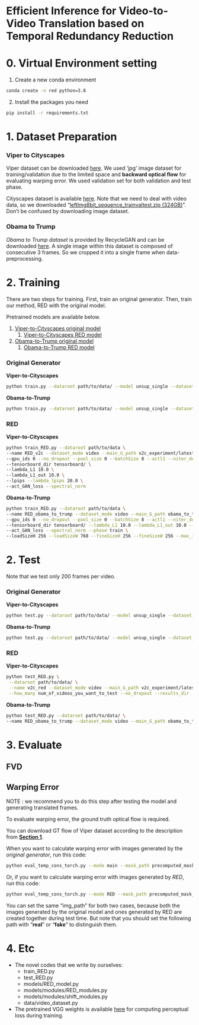 # Efficient Inference for Video-to-Video Translation based on Temporal Redundancy Reduction

# 0. Virtual Environment setting

1) Create a new conda environment

```bash
conda create -n red python=3.8
```

2) Install the packages you need

```bash
pip install -r requirements.txt
```

# 1. Dataset Preparation

### Viper to Cityscapes

Viper dataset can be downloaded [here](https://playing-for-benchmarks.org/download/). We used ‘jpg’ image dataset for training/validation due to the limited space and **backward optical flow** for evaluating warping error. We used validation set for both validation and test phase. 

Cityscapes dataset is available [here](https://www.cityscapes-dataset.com/downloads/). Note that we need to deal with video data, so we downloaded “[leftImg8bit_sequence_trainvaltest.zip (324GB)](https://www.cityscapes-dataset.com/file-handling/?packageID=14)”. Don’t be confused by downloading image dataset.

### Obama to Trump

*Obama to Trump dataset* is provided by RecycleGAN and can be downloaded [here](https://www.dropbox.com/s/s6kzovbrevin5tr/faces.tar.gz?dl=0). A single image within this dataset is composed of consecutive 3 frames. So we cropped it into a single frame when data-preprocessing.

# 2. Training

There are two steps for training. First, train an original generator. Then, train our method, RED with the original model.

Pretrained models are available below.

1. [Viper-to-Cityscapes original model](https://davian-lab.quickconnect.to/d/s/p532tgVkC7RVvjzKG43eXmm78MLmQ2Sy/W3F70eTb5zlDZWAsFSLHGzRpjHbmqMCk-WLkAxhmumAk)
    1. [Viper-to-Cityscapes RED model](https://davian-lab.quickconnect.to/d/s/p532ugFUzqykV8hDvr5Q35TP2qBfElbk/Xz7UnRDXr4IuNSWOIOZtcq5pjfygFWzY-WriAlwOumAk)
2. [Obama-to-Trump original model](https://davian-lab.quickconnect.to/d/s/p5xjE9W6O7e8KopBgsTrL32ZFZ40FF2T/R7yCII_paOcO9g1n3q_Wbwpgy1m97tZ--e7vgSpdjmQk)
    1. [Obama-to-Trump RED model](https://davian-lab.quickconnect.to/d/s/p5xhW6mDzER2dYjcF0m5qNeCihB2kjLX/FsO-jM60rqOKJbqxWs_MpaMEOaQ420xX-JrxgZKRjmQk)

### Original Generator

**Viper-to-Cityscapes**

```bash
python train.py --dataroot path/to/data/ --model unsup_single --dataset_mode unaligned_scale --name v2c_experiment --loadSizeW 542 --loadSizeH 286 --resize_mode rectangle --fineSizeW 512 --fineSizeH 256 --crop_mode rectangle --which_model_netG resnet_6blocks --no_dropout --pool_size 0 --lambda_spa_unsup_A 10 --lambda_spa_unsup_B 10 --lambda_unsup_cycle_A 10 --lambda_unsup_cycle_B 10 --lambda_cycle_A 0 --lambda_cycle_B 0 --lambda_content_A 1 --lambda_content_B 1 --batchSize 1 --noise_level 0.001  --niter_decay 0 --niter 2
```

**Obama-to-Trump**

```bash
python train.py --dataroot path/to/data/ --model unsup_single --dataset_mode unaligned_scale --name obama_to_trump --loadSizeW 768 --loadSizeH 256 --resize_mode rectangle --fineSizeW 256 --fineSizeH 256 --crop_mode rectangle --which_model_netG resnet_6blocks --no_dropout --pool_size 0 --lambda_spa_unsup_A 10 --lambda_spa_unsup_B 10 --lambda_unsup_cycle_A 10 --lambda_unsup_cycle_B 10 --lambda_cycle_A 0 --lambda_cycle_B 0 --lambda_content_A 1 --lambda_content_B 1 --noise_level 0.001  --niter_decay 50 --niter 50 --batchSize 4 --lr 0.0002
```

### RED

**Viper-to-Cityscapes**

```bash
python train_RED.py --dataroot path/to/data \
--name RED_v2c --dataset_mode video --main_G_path v2c_experiment/latest_net_G_A.pth \
--gpu_ids 0 --no_dropout --pool_size 0 --batchSize 8 --actl1 --niter_decay 200 --niter 2500 --save_epoch_freq 300 --save_latest_freq 10000 \
--tensorboard_dir tensorboard/ \
--lambda_L1 10.0 \
--lambda_L1_out 10.0 \
--lpips --lambda_lpips 20.0 \
--act_GAN_loss --spectral_norm
```

**Obama-to-Trump**

```bash
python train_RED.py --dataroot path/to/data \
--name RED_obama_to_trump --dataset_mode video --main_G_path obama_to_trump/latest_net_G_A.pth \
--gpu_ids 0 --no_dropout --pool_size 0 --batchSize 8 --actl1 --niter_decay 200 --niter 2500 --save_epoch_freq 300 --save_latest_freq 10000 \
--tensorboard_dir tensorboard/ --lambda_L1 10.0 --lambda_L1_out 10.0 --lpips --lambda_lpips 50.0 \
--act_GAN_loss --spectral_norm --phase train \
--loadSizeH 256 --loadSizeW 768 --fineSizeH 256 --fineSizeW 256 --max_interval 10
```

# 2. Test

Note that we test only 200 frames per video.

### Original Generator

**Viper-to-Cityscapes**

```bash
python test.py --dataroot path/to/data/ --model unsup_single --dataset_mode unaligned_scale --name v2c_experiment --loadSizeW 512 --loadSizeH 256 --resize_mode rectangle --fineSizeW 512 --fineSizeH 256 --crop_mode none --which_model_netG resnet_6blocks --no_dropout --which_epoch 2
```

**Obama-to-Trump**

```bash
python test.py --dataroot path/to/data/ --model unsup_single --dataset_mode unaligned_scale --name obama_to_trump --loadSizeW 256 --loadSizeH 256 --resize_mode rectangle --fineSizeW 256 --fineSizeH 256 --crop_mode none --which_model_netG resnet_6blocks --no_dropout
```

### RED

**Viper-to-Cityscapes**

```bash
python test_RED.py \
 --dataroot path/to/data/ \
 --name v2c_red --dataset_mode video --main_G_path v2c_experiment/latest_net_G_A.pth \
 --how_many num_of_videos_you_want_to_test --no_dropout --results_dir ./results/ --which_epoch 2400
```

**Obama-to-Trump**

```bash
python test_RED.py --dataroot path/to/data/ \
--name RED_obama_to_trump --dataset_mode video --main_G_path obama_to_trump/model.pth --no_dropout --results_dir ./results/ --loadSizeH 256 --loadSizeW 256 --fineSizeH 256 --fineSizeW 256 --max_interval 10
```

# 3. Evaluate

## FVD

## Warping Error

NOTE : we recommend you to do this step after testing the model and generating translated frames.

To evaluate warping error, the ground truth optical flow is required.

You can download GT flow of Viper dataset according to the description from **[Section 1](https://github.com/indigopyj/RED_V2V#1-dataset-preparation)**.

When you want to calculate warping error with images generated by the *original generator*, run this code:

```bash
python eval_temp_cons_torch.py --mode main --mask_path precomputed_mask_main/ --img_path ./results/RED_model_name/test_2400/real/
```

Or, if you want to calculate warping error with images generated by *RED*, run this code:

```bash
python eval_temp_cons_torch.py --mode RED --mask_path precomputed_mask_RED/ --img_path ./results/RED_model_name/test_2400/fake/
```

You can set the same “img_path” for both two cases, because both the images generated by the original model and ones generated by RED are created together during test time. But note that you should set the following path with “**real**” or “**fake**” to distinguish them.

# 4. Etc

- The novel codes that we write by ourselves:
    - train_RED.py
    - test_RED.py
    - models/RED_model.py
    - models/modules/RED_modules.py
    - models/modules/shift_modules.py
    - data/video_dataset.py
- The pretrained VGG weights is available [here](https://davian-lab.quickconnect.to/d/s/p54tQnnBHylHD78i9SwrVEYnOMbPAioH/P0TaFBnGc8qYHexocB1fY5922gYnVmKO-TrYAgeuzmAk) for computing perceptual loss during training.